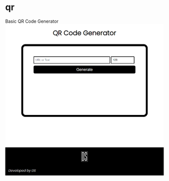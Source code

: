 # qr
Basic QR Code Generator
<img src="https://github.com/denizsulmaz/qr/blob/main/rmd.png?raw=true" />


